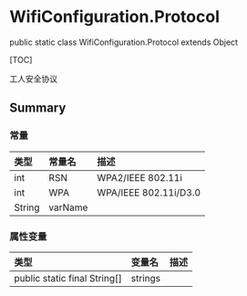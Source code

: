 # WifiConfiguration.Protocol

public static class WifiConfiguration.Protocol extends Object

[TOC]

工人安全协议

## Summary

### 常量

|类型|常量名|描述|
|:--|:--|:--|
|int|RSN|WPA2/IEEE 802.11i|
|int|WPA|WPA/IEEE 802.11i/D3.0|
|String|varName||

### 属性变量

|类型|变量名|描述|
|:--|:--|:--|
|public static final String[]|strings||